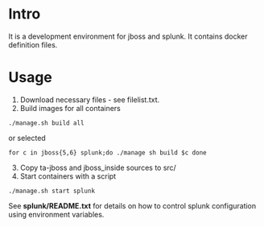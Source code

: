 # Intro

It is a development environment for jboss and splunk. It contains docker definition files.

# Usage

1. Download necessary files - see filelist.txt. 
2. Build images for all containers 

`
    ./manage.sh build all
`

or selected

`
	for c in jboss{5,6} splunk;do
	  ./manage sh build $c
	done
`

3. Copy ta-jboss and jboss_inside sources to src/
4. Start containers with a script

`
	./manage.sh start splunk
`

See **splunk/README.txt** for details on how to control splunk configuration using environment variables.
